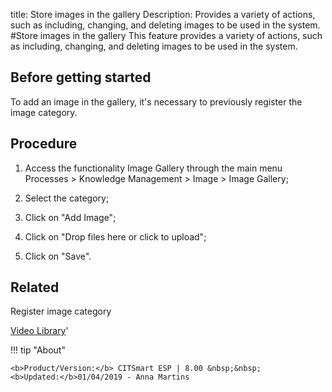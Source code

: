 title: Store images in the gallery
Description: Provides a variety of actions, such as including, changing, and deleting images to be used in the system.
#Store images in the gallery
This feature provides a variety of actions, such as including, changing, and deleting images to be used in the system.

Before getting started
--------------------------

To add an image in the gallery, it's necessary to previously register the image
category.

Procedure
-------------

1.  Access the functionality Image Gallery through the main menu Processes \>
    Knowledge Management \> Image \> Image Gallery;

2.  Select the category;

3.  Click on "Add Image";

4.  Click on "Drop files here or click to upload";

5.  Click on "Save".

Related
-------

Register image category


<i class='fa fa-youtube-play  fa-2x' style='color:#97ce17;vertical-align: middle;'> </i> [Video Library](https://www.youtube.com/playlist?list=PLB5qK2uzf2ROOaL7DsS86sLx4ilNgruEc)'

!!! tip "About"

    <b>Product/Version:</b> CITSmart ESP | 8.00 &nbsp;&nbsp;
    <b>Updated:</b>01/04/2019 - Anna Martins
